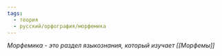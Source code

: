 ```yaml
---
tags:
  - теория
  - русский/орфография/морфемика
---
```

*Морфемика - это раздел языкознания, который изучает [[Морфемы]]*

